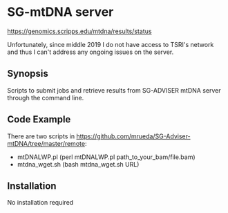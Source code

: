 # SG-mtDNA server

https://genomics.scripps.edu/mtdna/results/status

Unfortunately, since middle 2019 I do not have access to TSRI's network and thus I can't address any ongoing issues on the server.

## Synopsis

Scripts to submit jobs and retrieve results from SG-ADVISER mtDNA server through the command line.

## Code Example

There are two scripts in <https://github.com/mrueda/SG-Adviser-mtDNA/tree/master/remote>:
 - mtDNALWP.pl (perl mtDNALWP.pl path_to_your_bam/file.bam)
 - mtdna_wget.sh (bash mtdna_wget.sh URL)


## Installation

No installation required
